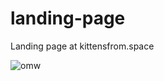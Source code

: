 # landing-page
Landing page at kittensfrom.space

![omw](https://drive.google.com/file/d/1BeG_43psJa9e-Ppzt7lMS646sZFnsFy1/view?usp=sharing)
